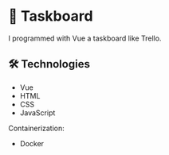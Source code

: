 # 📝 Taskboard
I programmed with Vue a taskboard like Trello.

## 🛠️ Technologies

- Vue
- HTML
- CSS
- JavaScript

Containerization:
- Docker
